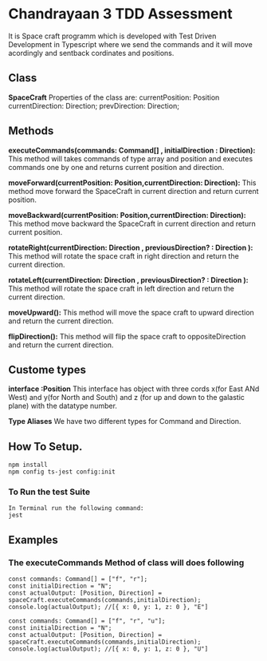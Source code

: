 # Chandrayaan 3 TDD Assessment

It is Space craft programm which is developed with Test Driven Development in Typescript where we send the commands and it will move acordingly and sentback cordinates and positions.

## Class

**SpaceCraft**
Properties of the class are:
currentPosition: Position
currentDirection: Direction;
prevDirection: Direction;

## Methods

**executeCommands(commands: Command[] , initialDirection : Direction):** This method will takes commands of type array and position and executes commands one by one and returns current position and direction.

**moveForward(currentPosition: Position,currentDirection: Direction):** This method move forward the SpaceCraft in current direction and return current position.

**moveBackward(currentPosition: Position,currentDirection: Direction):** This method move backward the SpaceCraft in current direction and return current position.

**rotateRight(currentDirection: Direction , previousDirection? : Direction ):** This method will rotate the space craft in right direction and return the current direction.

**rotateLeft(currentDirection: Direction , previousDirection? : Direction ):** This method will rotate the space craft in left direction and return the current direction.

**moveUpward():** This method will move the space craft to upward direction and return the current direction.

**flipDirection():** This method will flip the space craft to oppositeDirection and return the current direction.

## Custome types

**interface :Position** This interface has object with three cords x(for East ANd West) and y(for North and South) and z (for up and down to the galastic plane) with the datatype number.

**Type Aliases** We have two different types for Command and Direction.

## How To Setup.

```
npm install
npm config ts-jest config:init
```

### To Run the test Suite

```
In Terminal run the following command:
jest
```

## Examples

### The executeCommands Method of class will does following

```
const commands: Command[] = ["f", "r"];
const initialDirection = "N";
const actualOutput: [Position, Direction] = spaceCraft.executeCommands(commands,initialDirection);
console.log(actualOutput); //[{ x: 0, y: 1, z: 0 }, "E"]
```

```
const commands: Command[] = ["f", "r", "u"];
const initialDirection = "N";
const actualOutput: [Position, Direction] = spaceCraft.executeCommands(commands,initialDirection);
console.log(actualOutput); //[{ x: 0, y: 1, z: 0 }, "U"]
```

